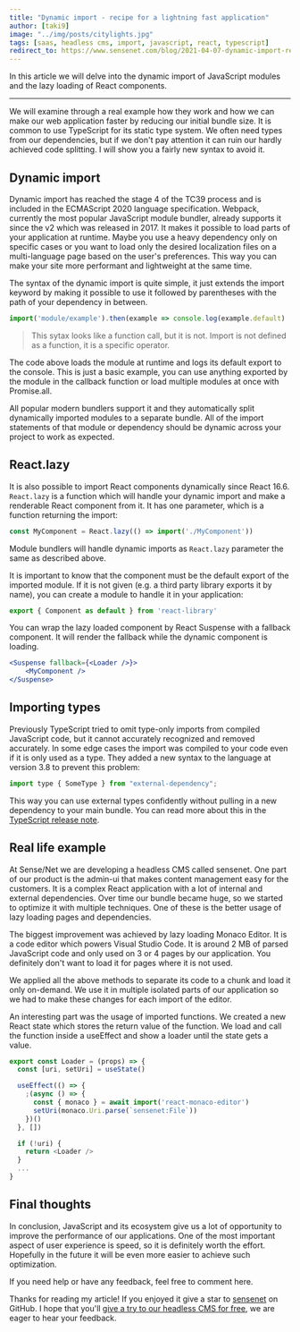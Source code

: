 ```yaml
---
title: "Dynamic import - recipe for a lightning fast application"
author: [taki9]
image: "../img/posts/citylights.jpg"
tags: [saas, headless cms, import, javascript, react, typescript]
redirect_to: https://www.sensenet.com/blog/2021-04-07-dynamic-import-recipe-for-a-lightning-fast-application
---
```


In this article we will delve into the dynamic import of JavaScript modules and the lazy loading of React components. 

---

We will examine through a real example how they work and how we can make our web application faster by reducing our initial bundle size. It is common to use TypeScript for its static type system. We often need types from our dependencies, but if we don't pay attention it can ruin our hardly achieved code splitting. I will show you a fairly new syntax to avoid it.

## Dynamic import

Dynamic import has reached the stage 4 of the TC39 process and is included in the ECMAScript 2020 language specification. Webpack, currently the most popular JavaScript module bundler, already supports it since the v2 which was released in 2017. It makes it possible to load parts of your application at runtime. Maybe you use a heavy dependency only on specific cases or you want to load only the desired localization files on a multi-language page based on the user's preferences. This way you can make your site more performant and lightweight at the same time.

The syntax of the dynamic import is quite simple, it just extends the import keyword by making it possible to use it followed by parentheses with the path of your dependency in between.

```javascript
import('module/example').then(example => console.log(example.default)
```

> This sytax looks like a function call, but it is not. Import is not defined as a function, it is a specific operator.

The code above loads the module at runtime and logs its default export to the console. This is just a basic example, you can use anything exported by the module in the callback function or load multiple modules at once with Promise.all.

All popular modern bundlers support it and they automatically split dynamically imported modules to a separate bundle. All of the import statements of that module or dependency should be dynamic across your project to work as expected.

## React.lazy

It is also possible to import React components dynamically since React 16.6.  `React.lazy` is a function which will handle your dynamic import and make a renderable React component from it. It has one parameter, which is a function returning the import:

```javascript
const MyComponent = React.lazy(() => import('./MyComponent'))
```

Module bundlers will handle dynamic imports as `React.lazy` parameter the same as described above.

It is important to know that the component must be the default export of the imported module. If it is not given (e.g. a third party library exports it by name), you can create a module to handle it in your application:

```javascript
export { Component as default } from 'react-library'
```

You can wrap the lazy loaded component by React Suspense with a fallback component. It will render the fallback while the dynamic component is loading.

```jsx
<Suspense fallback={<Loader />}>
	<MyComponent />
</Suspense>
```

## Importing types

Previously TypeScript tried to omit type-only imports from compiled JavaScript code, but it cannot accurately recognized and removed accurately. In some edge cases the import was compiled to your code even if it is only used as a type. They added a new syntax to the language at version 3.8 to prevent this problem:

```javascript
import type { SomeType } from "external-dependency";
```

This way you can use external types confidently without pulling in a new dependency to your main bundle. You can read more about this in the [TypeScript release note](https://devblogs.microsoft.com/typescript/announcing-typescript-3-8-beta/#type-only-imports-exports).

## Real life example

At Sense/Net we are developing a headless CMS called sensenet. One part of our product is the admin-ui that makes content management easy for the customers. It is a complex React application with a lot of internal and external dependencies. Over time our bundle became huge, so we started to optimize it with multiple techniques. One of these is the better usage of lazy loading pages and dependencies.

The biggest improvement was achieved by lazy loading Monaco Editor. It is a code editor which powers Visual Studio Code. It is around 2 MB of parsed JavaScript code and only used on 3 or 4 pages by our application. You definitely don't want to load it for pages where it is not used.

We applied all the above methods to separate its code to a chunk and load it only on-demand. We use it in multiple isolated parts of our application so we had to make these changes for each import of the editor.

An interesting part was the usage of imported functions. We created a new React state which stores the return value of the function. We load and call the function inside a useEffect and show a loader until the state gets a value.

```javascript
export const Loader = (props) => {
  const [uri, setUri] = useState()

  useEffect(() => {
    ;(async () => {
      const { monaco } = await import('react-monaco-editor')
      setUri(monaco.Uri.parse(`sensenet:File`))
    })()
  }, [])

  if (!uri) {
    return <Loader />
  }
  ...
}
```

## Final thoughts

In conclusion, JavaScript and its ecosystem give us a lot of opportunity to improve the performance of our applications. One of the most important aspect of user experience is speed, so it is definitely worth the effort. Hopefully in the future it will be even more easier to achieve such optimization.

If you need help or have any feedback, feel free to comment here.

Thanks for reading my article! If you enjoyed it give a star to [sensenet](https://github.com/SenseNet/sn-client) on GitHub. I hope that you'll [give a try to our headless CMS for free](https://www.sensenet.com/tryit), we are eager to hear your feedback.
